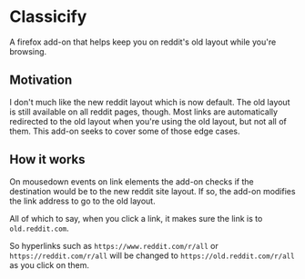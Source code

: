 # Classicify

A firefox add-on that helps keep you on reddit's old layout while you're
browsing.

## Motivation

I don't much like the new reddit layout which is now default. The old layout is still available on all reddit pages, though. Most links are automatically redirected to the old layout when you're using the old layout, but not all of them. This add-on seeks to cover some of those edge cases.

## How it works

On mousedown events on link elements the add-on checks if the destination would be to the new reddit site layout. If so, the add-on modifies the link address to go to the old layout.

All of which to say, when you click a link, it makes sure the link is to `old.reddit.com`.

So hyperlinks such as `https://www.reddit.com/r/all` or `https://reddit.com/r/all` will be changed to `https://old.reddit.com/r/all` as you click on them.
